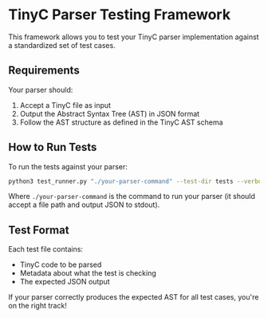 # TinyC Parser Testing Framework

This framework allows you to test your TinyC parser implementation against a standardized
set of test cases.

## Requirements

Your parser should:
1. Accept a TinyC file as input
2. Output the Abstract Syntax Tree (AST) in JSON format
3. Follow the AST structure as defined in the TinyC AST schema

## How to Run Tests

To run the tests against your parser:

```bash
python3 test_runner.py "./your-parser-command" --test-dir tests --verbose
```

Where `./your-parser-command`  is the command to run your parser (it should accept a file path
and output JSON to stdout).

## Test Format
Each test file contains:

- TinyC code to be parsed
- Metadata about what the test is checking
- The expected JSON output

If your parser correctly produces the expected AST for all test cases, you're on the right track!